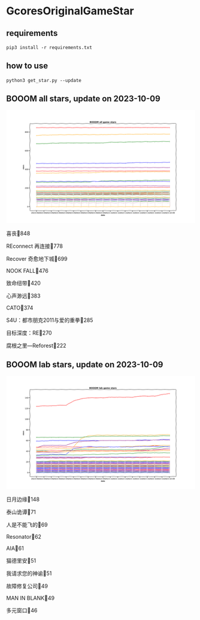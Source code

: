 # GcoresOriginalGameStar

## requirements
```
pip3 install -r requirements.txt
```

## how to use
```
python3 get_star.py --update
```

## BOOOM all stars, update on 2023-10-09 
<div align='center'>
<img src=./pics/all_stars.png alt='BOOOM stars' style='width:1000px;height:auto;'>
</div>

喜丧🌟848

REconnect 再连接🌟778

Recover 奇愈地下城🌟699

NOOK FALL🌟476

致命纽带🌟420

心声渺远🌟383

CATO🌟374

S4U：都市朋克2011与爱的重拳🌟285

目标深度：RE🌟270

腐根之里—Reforest🌟222

## BOOOM lab stars, update on 2023-10-09 
<div align='center'>
<img src=./pics/lab_stars.png alt='BOOOM stars' style='width:1000px;height:auto;'>
</div>

日月边缘🌟148

泰山诡谭🌟71

人是不能飞的🌟69

Resonator🌟62

AIA🌟61

猫德里安🌟51

我请求您的神谕🌟51

故障修复公司🌟49

MAN IN BLANK🌟49

多元窗口🌟46

